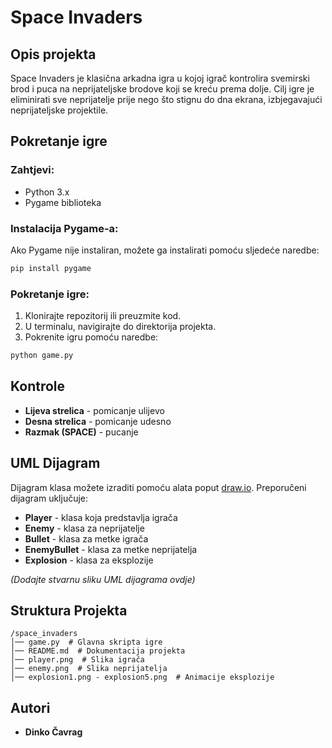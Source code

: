 # Space Invaders

## Opis projekta

Space Invaders je klasična arkadna igra u kojoj igrač kontrolira svemirski brod i puca na neprijateljske brodove koji se kreću prema dolje. Cilj igre je eliminirati sve neprijatelje prije nego što stignu do dna ekrana, izbjegavajući neprijateljske projektile.

## Pokretanje igre

### Zahtjevi:

- Python 3.x
- Pygame biblioteka

### Instalacija Pygame-a:

Ako Pygame nije instaliran, možete ga instalirati pomoću sljedeće naredbe:

```bash
pip install pygame
```

### Pokretanje igre:

1. Klonirajte repozitorij ili preuzmite kod.
2. U terminalu, navigirajte do direktorija projekta.
3. Pokrenite igru pomoću naredbe:

```bash
python game.py
```

## Kontrole

- **Lijeva strelica** - pomicanje ulijevo
- **Desna strelica** - pomicanje udesno
- **Razmak (SPACE)** - pucanje

## UML Dijagram

Dijagram klasa možete izraditi pomoću alata poput [draw.io](https://app.diagrams.net/). Preporučeni dijagram uključuje:

- **Player** - klasa koja predstavlja igrača
- **Enemy** - klasa za neprijatelje
- **Bullet** - klasa za metke igrača
- **EnemyBullet** - klasa za metke neprijatelja
- **Explosion** - klasa za eksplozije

&#x20;*(Dodajte stvarnu sliku UML dijagrama ovdje)*

## Struktura Projekta

```
/space_invaders
│── game.py  # Glavna skripta igre
│── README.md  # Dokumentacija projekta
│── player.png  # Slika igrača
│── enemy.png  # Slika neprijatelja
│── explosion1.png - explosion5.png  # Animacije eksplozije
```

## Autori

- **Dinko Čavrag**



